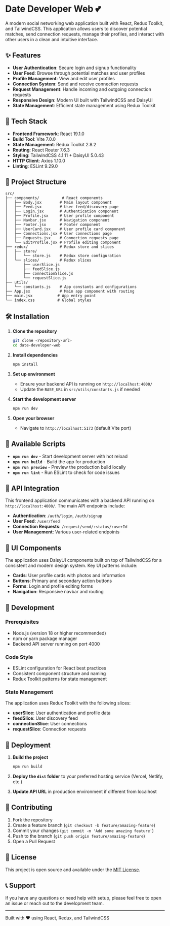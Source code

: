 # Date Developer Web 💕

A modern social networking web application built with React, Redux Toolkit, and TailwindCSS. This application allows users to discover potential matches, send connection requests, manage their profiles, and interact with other users in a clean and intuitive interface.

## ✨ Features

- **User Authentication**: Secure login and signup functionality
- **User Feed**: Browse through potential matches and user profiles
- **Profile Management**: View and edit user profiles
- **Connection System**: Send and receive connection requests
- **Request Management**: Handle incoming and outgoing connection requests
- **Responsive Design**: Modern UI built with TailwindCSS and DaisyUI
- **State Management**: Efficient state management using Redux Toolkit

## 🚀 Tech Stack

- **Frontend Framework**: React 19.1.0
- **Build Tool**: Vite 7.0.0
- **State Management**: Redux Toolkit 2.8.2
- **Routing**: React Router 7.6.3
- **Styling**: TailwindCSS 4.1.11 + DaisyUI 5.0.43
- **HTTP Client**: Axios 1.10.0
- **Linting**: ESLint 9.29.0

## 📁 Project Structure

```
src/
├── components/          # React components
│   ├── Body.jsx        # Main layout component
│   ├── Feed.jsx        # User feed/discovery page
│   ├── Login.jsx       # Authentication component
│   ├── Profile.jsx     # User profile component
│   ├── Navbar.jsx      # Navigation component
│   ├── Footer.jsx      # Footer component
│   ├── UserCard.jsx    # User profile card component
│   ├── Connections.jsx # User connections page
│   ├── Requests.jsx    # Connection requests page
│   └── EditProfile.jsx # Profile editing component
├── redux/              # Redux store and slices
│   ├── store/
│   │   └── store.js    # Redux store configuration
│   └── slices/         # Redux slices
│       ├── userSlice.js
│       ├── feedSlice.js
│       ├── connectionSlice.js
│       └── requestSlice.js
├── utils/
│   └── constants.js    # App constants and configurations
├── App.jsx             # Main app component with routing
├── main.jsx           # App entry point
└── index.css          # Global styles
```

## 🛠️ Installation

1. **Clone the repository**
   ```bash
   git clone <repository-url>
   cd date-developer-web
   ```

2. **Install dependencies**
   ```bash
   npm install
   ```

3. **Set up environment**
   - Ensure your backend API is running on `http://localhost:4000/`
   - Update the `BASE_URL` in `src/utils/constants.js` if needed

4. **Start the development server**
   ```bash
   npm run dev
   ```

5. **Open your browser**
   - Navigate to `http://localhost:5173` (default Vite port)

## 📜 Available Scripts

- **`npm run dev`** - Start development server with hot reload
- **`npm run build`** - Build the app for production
- **`npm run preview`** - Preview the production build locally
- **`npm run lint`** - Run ESLint to check for code issues

## 🔗 API Integration

This frontend application communicates with a backend API running on `http://localhost:4000/`. The main API endpoints include:

- **Authentication**: `/auth/login`, `/auth/signup`
- **User Feed**: `/user/feed`
- **Connection Requests**: `/request/send/:status/:userId`
- **User Management**: Various user-related endpoints

## 🎨 UI Components

The application uses DaisyUI components built on top of TailwindCSS for a consistent and modern design system. Key UI patterns include:

- **Cards**: User profile cards with photos and information
- **Buttons**: Primary and secondary action buttons
- **Forms**: Login and profile editing forms
- **Navigation**: Responsive navbar and routing

## 🔧 Development

### Prerequisites
- Node.js (version 18 or higher recommended)
- npm or yarn package manager
- Backend API server running on port 4000

### Code Style
- ESLint configuration for React best practices
- Consistent component structure and naming
- Redux Toolkit patterns for state management

### State Management
The application uses Redux Toolkit with the following slices:
- **userSlice**: User authentication and profile data
- **feedSlice**: User discovery feed
- **connectionSlice**: User connections
- **requestSlice**: Connection requests

## 🚀 Deployment

1. **Build the project**
   ```bash
   npm run build
   ```

2. **Deploy the `dist` folder** to your preferred hosting service (Vercel, Netlify, etc.)

3. **Update API URL** in production environment if different from localhost

## 🤝 Contributing

1. Fork the repository
2. Create a feature branch (`git checkout -b feature/amazing-feature`)
3. Commit your changes (`git commit -m 'Add some amazing feature'`)
4. Push to the branch (`git push origin feature/amazing-feature`)
5. Open a Pull Request

## 📝 License

This project is open source and available under the [MIT License](LICENSE).

## 📞 Support

If you have any questions or need help with setup, please feel free to open an issue or reach out to the development team.

---

Built with ❤️ using React, Redux, and TailwindCSS
